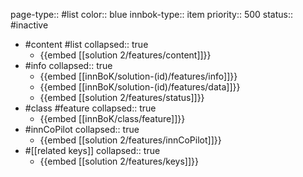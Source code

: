 page-type:: #list
color:: blue
innbok-type:: item
priority:: 500
status:: #inactive

- #content #list
  collapsed:: true
	- {{embed [[solution 2/features/content]]}}
- #info
  collapsed:: true
	- {{embed [[innBoK/solution-(id)/features/info]]}}
	- {{embed [[innBoK/solution-(id)/features/data]]}}
	- {{embed [[solution 2/features/status]]}}
- #class #feature
  collapsed:: true
	- {{embed [[innBoK/class/feature]]}}
- #innCoPilot
  collapsed:: true
	- {{embed [[solution 2/features/innCoPilot]]}}
- #[[related keys]]
  collapsed:: true
	- {{embed [[solution 2/features/keys]]}}


